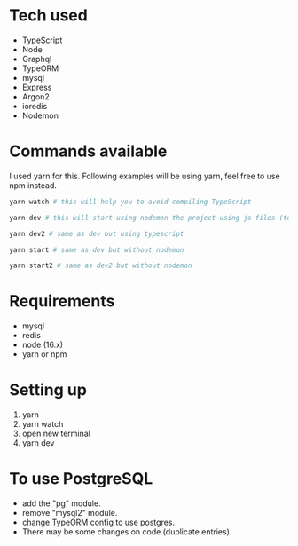 # Tech used

- TypeScript
- Node
- Graphql
- TypeORM
- mysql
- Express
- Argon2
- ioredis
- Nodemon

# Commands available

I used yarn for this. Following examples will be using yarn, feel free to use npm instead. <br>

```bash
yarn watch # this will help you to avoid compiling TypeScript
```

```bash
yarn dev # this will start using nodemon the project using js files (to keep as close as prod)
```

```bash
yarn dev2 # same as dev but using typescript
```

```bash
yarn start # same as dev but without nodemon
```

```bash
yarn start2 # same as dev2 but without nodemon
```

# Requirements

- mysql
- redis
- node (16.x)
- yarn or npm

# Setting up

1. yarn
2. yarn watch
3. open new terminal
4. yarn dev

# To use PostgreSQL

- add the "pg" module.
- remove "mysql2" module.
- change TypeORM config to use postgres.
- There may be some changes on code (duplicate entries).
